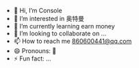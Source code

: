 - 👋 Hi, I’m Console
- 👀 I’m interested in 奥特曼
- 🌱 I’m currently learning earn money
- 💞️ I’m looking to collaborate on ...
- 📫 How to reach me 860600441@qq.com
- 😄 Pronouns: 🥵
- ⚡ Fun fact: ...

<!---
1103115568/1103115568 is a ✨ special ✨ repository because its `README.md` (this file) appears on your GitHub profile.
You can click the Preview link to take a look at your changes.
--->
